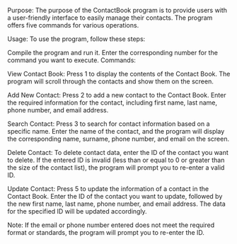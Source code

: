 Purpose: The purpose of the ContactBook program is to provide users with a user-friendly interface to easily manage their contacts. The program offers five commands for various operations.

Usage: To use the program, follow these steps:

Compile the program and run it.
Enter the corresponding number for the command you want to execute.
Commands:

View Contact Book: Press 1 to display the contents of the Contact Book. The program will scroll through the contacts and show them on the screen.

Add New Contact: Press 2 to add a new contact to the Contact Book. Enter the required information for the contact, including first name, last name, phone number, and email address.

Search Contact: Press 3 to search for contact information based on a specific name. Enter the name of the contact, and the program will display the corresponding name, surname, phone number, and email on the screen.

Delete Contact: To delete contact data, enter the ID of the contact you want to delete. If the entered ID is invalid (less than or equal to 0 or greater than the size of the contact list), the program will prompt you to re-enter a valid ID.

Update Contact: Press 5 to update the information of a contact in the Contact Book. Enter the ID of the contact you want to update, followed by the new first name, last name, phone number, and email address. The data for the specified ID will be updated accordingly.

Note: If the email or phone number entered does not meet the required format or standards, the program will prompt you to re-enter the ID.
